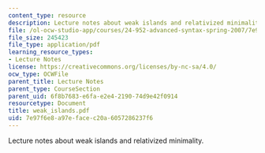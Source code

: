 ```yaml
---
content_type: resource
description: Lecture notes about weak islands and relativized minimality.
file: /ol-ocw-studio-app/courses/24-952-advanced-syntax-spring-2007/7e97f6e8a97efacec20a6057286237f6_weak_islands.pdf
file_size: 245423
file_type: application/pdf
learning_resource_types:
- Lecture Notes
license: https://creativecommons.org/licenses/by-nc-sa/4.0/
ocw_type: OCWFile
parent_title: Lecture Notes
parent_type: CourseSection
parent_uid: 6f8b7683-e6fa-e2e4-2190-74d9e42f0914
resourcetype: Document
title: weak_islands.pdf
uid: 7e97f6e8-a97e-face-c20a-6057286237f6
---
```

Lecture notes about weak islands and relativized minimality.